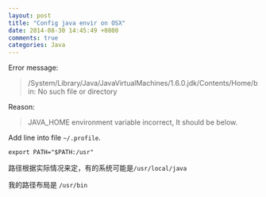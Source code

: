```yaml
---
layout: post
title: "Config java envir on OSX"
date: 2014-08-30 14:45:49 +0800
comments: true
categories: Java
---
```


Error message:

> /System/Library/Java/JavaVirtualMachines/1.6.0.jdk/Contents/Home/bin: No such file or directory

Reason:

> JAVA_HOME environment variable incorrect, It should be below.

Add line into file `~/.profile`.

```
export PATH="$PATH:/usr"
```

路径根据实际情况来定，有的系统可能是`/usr/local/java`

我的路径布局是 `/usr/bin`

